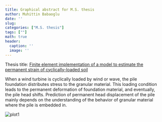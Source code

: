 ```yaml
---
title: Graphical abstract for M.S. thesis
author: Muhittin Babaoglu
date: ''
slug: 
categories: ["M.S. thesis"]
tags: [""]
math: true
header:
  caption: ''
  image: ''
---
```

Thesis title: [Finite element implementation of a model to estimate the permanent strain of cyclically-loaded soil](http://etd.lib.metu.edu.tr/upload/12625488/index.pdf)

When a wind turbine is cyclically loaded by wind or wave, the pile foundation distributes stress to the granular material. This loading condition leads to the permanent deformation of foundation material, and eventually, the pile head shifts. Prediction of permanent head displacement of the pile mainly depends on the understanding of the behavior of granular material where the pile is embedded in.  

![plot1](../../img/wind-turbine-muhittin-babaoglu.gif)